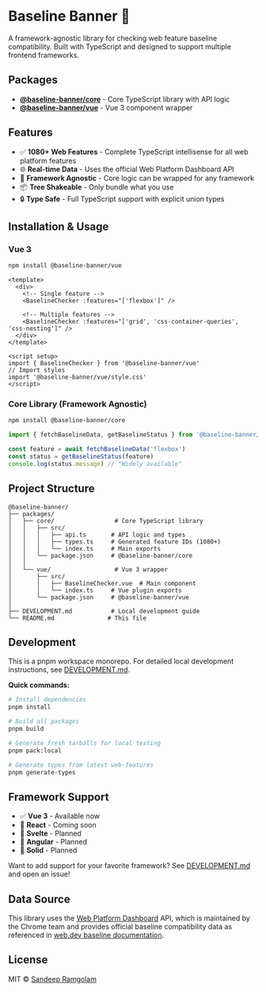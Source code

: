 # Baseline Banner 🎯

A framework-agnostic library for checking web feature baseline compatibility. Built with TypeScript and designed to support multiple frontend frameworks.

## Packages

- **[@baseline-banner/core](./packages/core)** - Core TypeScript library with API logic
- **[@baseline-banner/vue](./packages/vue)** - Vue 3 component wrapper

## Features

- ✅ **1080+ Web Features** - Complete TypeScript intellisense for all web platform features
- 🌐 **Real-time Data** - Uses the official Web Platform Dashboard API
- 🎯 **Framework Agnostic** - Core logic can be wrapped for any framework
- 📦 **Tree Shakeable** - Only bundle what you use
- 🔒 **Type Safe** - Full TypeScript support with explicit union types

## Installation & Usage

### Vue 3

```bash
npm install @baseline-banner/vue
```

```vue
<template>
  <div>
    <!-- Single feature -->
    <BaselineChecker :features="['flexbox']" />
    
    <!-- Multiple features -->
    <BaselineChecker :features="['grid', 'css-container-queries', 'css-nesting']" />
  </div>
</template>

<script setup>
import { BaselineChecker } from '@baseline-banner/vue'
// Import styles
import '@baseline-banner/vue/style.css'
</script>
```

### Core Library (Framework Agnostic)

```bash
npm install @baseline-banner/core
```

```typescript
import { fetchBaselineData, getBaselineStatus } from '@baseline-banner/core'

const feature = await fetchBaselineData('flexbox')
const status = getBaselineStatus(feature)
console.log(status.message) // "Widely available"
```

## Project Structure

```
@baseline-banner/
├── packages/
│   ├── core/                 # Core TypeScript library
│   │   ├── src/
│   │   │   ├── api.ts       # API logic and types  
│   │   │   ├── types.ts     # Generated feature IDs (1080+)
│   │   │   └── index.ts     # Main exports
│   │   └── package.json     # @baseline-banner/core
│   │
│   └── vue/                  # Vue 3 wrapper
│       ├── src/
│       │   ├── BaselineChecker.vue  # Main component
│       │   └── index.ts     # Vue plugin exports  
│       └── package.json     # @baseline-banner/vue
│
├── DEVELOPMENT.md           # Local development guide
└── README.md               # This file
```

## Development

This is a pnpm workspace monorepo. For detailed local development instructions, see [DEVELOPMENT.md](./DEVELOPMENT.md).

**Quick commands:**

```bash
# Install dependencies
pnpm install

# Build all packages  
pnpm build

# Generate fresh tarballs for local testing
pnpm pack:local

# Generate types from latest web-features
pnpm generate-types
```

## Framework Support

- ✅ **Vue 3** - Available now
- 🚧 **React** - Coming soon  
- 🚧 **Svelte** - Planned
- 🚧 **Angular** - Planned
- 🚧 **Solid** - Planned

Want to add support for your favorite framework? See [DEVELOPMENT.md](./DEVELOPMENT.md) and open an issue!

## Data Source

This library uses the [Web Platform Dashboard](https://webstatus.dev/) API, which is maintained by the Chrome team and provides official baseline compatibility data as referenced in [web.dev baseline documentation](https://web.dev/articles/web-platform-dashboard-baseline).

## License

MIT © [Sandeep Ramgolam](https://github.com/MrSunshyne)
